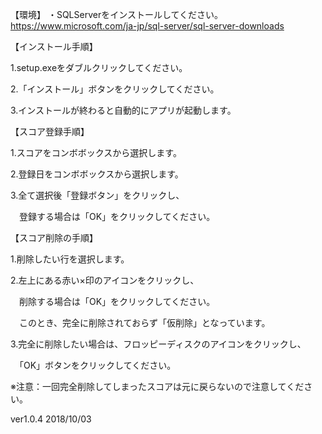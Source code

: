 【環境】
・SQLServerをインストールしてください。
https://www.microsoft.com/ja-jp/sql-server/sql-server-downloads
 
 【インストール手順】

1.setup.exeをダブルクリックしてください。

2.「インストール」ボタンをクリックしてください。

3.インストールが終わると自動的にアプリが起動します。


【スコア登録手順】

1.スコアをコンボボックスから選択します。

2.登録日をコンボボックスから選択します。

3.全て選択後「登録ボタン」をクリックし、

　登録する場合は「OK」をクリックしてください。


【スコア削除の手順】

1.削除したい行を選択します。

2.左上にある赤い×印のアイコンをクリックし、

　削除する場合は「OK」をクリックしてください。

　このとき、完全に削除されておらず「仮削除」となっています。

3.完全に削除したい場合は、フロッピーディスクのアイコンをクリックし、

　「OK」ボタンをクリックしてください。

※注意：一回完全削除してしまったスコアは元に戻らないので注意してください。

ver1.0.4 2018/10/03
